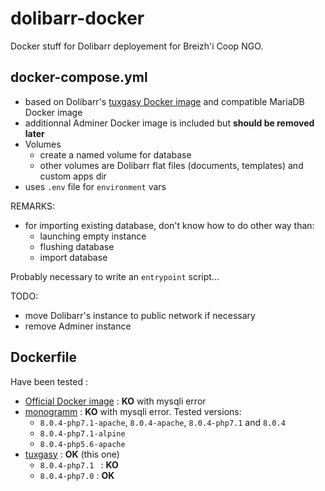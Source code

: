 # dolibarr-docker
Docker stuff for Dolibarr deployement for Breizh'i Coop NGO.

## docker-compose.yml

* based on Dolibarr's [tuxgasy Docker image](https://hub.docker.com/r/tuxgasy/dolibarr) and compatible MariaDB Docker image
* additionnal Adminer Docker image is included but **should be removed later**
* Volumes
	* create a named volume for database
	* other volumes are Dolibarr flat files (documents, templates) and custom apps dir
* uses `.env` file for `environment` vars

REMARKS:

* for importing existing database, don't know how to do other way than:
	* launching empty instance
	* flushing database
	* import database

Probably necessary to write an `entrypoint` script...


TODO:

* move Dolibarr's instance to public network if necessary
* remove Adminer instance

## Dockerfile

Have been tested :

* [Official Docker image](https://github.com/Dolibarr/dolibarr/tree/develop/build/docker) : **KO** with mysqli error
* [monogramm](https://hub.docker.com/r/monogramm/docker-dolibarr) : **KO** with mysqli error. Tested versions:
	* `8.0.4-php7.1-apache`, `8.0.4-apache`, `8.0.4-php7.1` and `8.0.4`
	* `8.0.4-php7.1-alpine`
	* `8.0.4-php5.6-apache`
* [tuxgasy](https://hub.docker.com/r/tuxgasy/dolibarr) : **OK** (this one)
	* `8.0.4-php7.1 ` : **KO**
	* `8.0.4-php7.0` : **OK**